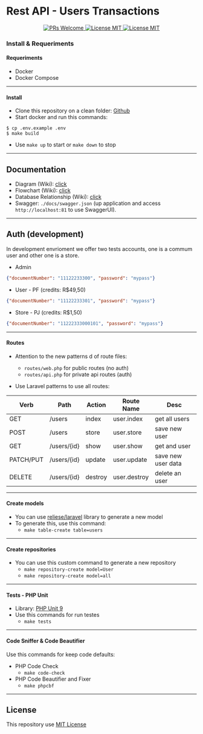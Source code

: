 # Rest API - Users Transactions

<p align="center">
    <a href="http://makeapullrequest.com">
        <img src="https://img.shields.io/badge/PRs-welcome-brightgreen.svg?style=flat-square" alt="PRs Welcome">
    </a>
    <a href="https://github.com/matmper/php-laravel-users-transactions/actions/workflows/github_actions.yml?query=branch%3Amain+event%3Apush">
        <img src="https://github.com/matmper/php-laravel-users-transactions/actions/workflows/github_actions.yml/badge.svg?event=push" alt="License MIT">
    </a>
    <a href="https://en.wikipedia.org/wiki/Proprietary_software">
        <img src="https://img.shields.io/badge/license-Proprietary-blue.svg?style=flat-square" alt="License MIT">
    </a>
</p>

### Install & Requeriments
#### Requeriments
- Docker
- Docker Compose
---
#### Install
- Clone this repository on a clean folder: [Github](https://github.com/matmper/php-laravel-users-transactions)
- Start docker and run this commands: 
```base
$ cp .env.example .env
$ make build
```
- Use `make up` to start or `make down` to stop

---
## Documentation
- Diagram (Wiki): [click](https://github.com/matmper/php-laravel-users-transactions/wiki/Diagrama)
- Flowchart (Wiki): [click](https://github.com/matmper/php-laravel-users-transactions/wiki/Fluxograma---Transa%C3%A7%C3%B5es)
- Database Relationship (Wiki): [click](https://github.com/matmper/php-laravel-users-transactions/wiki/Relacionamento-de-Dados)
- Swagger: `./docs/swagger.json` (up application and access `http://localhost:81` to use SwaggerUI).

---
## Auth (development)
In development envrioment we offer two tests accounts, one is a commum user and other one is a store.

- Admin
```json
{"documentNumber": "11122233300", "password": "mypass"}
```

- User - PF (credits: R$49,50)
```json
{"documentNumber": "11122233301", "password": "mypass"}
```

- Store - PJ (credits: R$1,50)
```json
{"documentNumber": "11222333000101", "password": "mypass"}
```
---
#### Routes
- Attention to the new patterns d of route files:
    - `routes/web.php` for public routes (no auth)
    - `routes/api.php` for private api routes (auth)

- Use Laravel patterns to use all routes:

| Verb | Path | Action | Route Name | Desc |
|--|--|--|--|--|
| GET | /users | index | user.index | get all users |
| POST | /users | store | user.store | save new user |
| GET | /users/{id} | show | user.show | get and user |
| PATCH/PUT | /users/{id} | update | user.update | save new user data |
| DELETE | /users/{id} | destroy | user.destroy | delete an user |

---
#### Create models
- You can use [reliese/laravel](https://github.com/reliese/laravel) library to generate a new model
- To generate this, use this command:
    - ```make table-create table=users```
---
#### Create repositories
- You can use this custom command to generate a new repository
    - `make repository-create model=User`
    - `make repository-create model=all`
---
#### Tests - PHP Unit
- Library: [PHP Unit 9](https://phpunit.de/getting-started/phpunit-9.html)
- Use this commands for run testes
    - `make tests`
---
#### Code Sniffer & Code Beautifier
Use this commands for keep code defaults:
- PHP Code Check
    - `make code-check`
- PHP Code Beautifier and Fixer
    - `make phpcbf`
---
## License
This repository use [MIT License](https://choosealicense.com/licenses/mit/)
